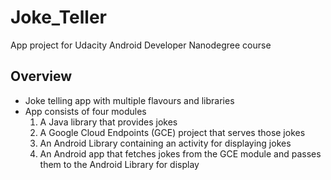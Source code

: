 # Joke_Teller

App project for Udacity Android Developer Nanodegree course <br>

## Overview
* Joke telling app with multiple flavours and libraries
* App consists of four modules 
   1. A Java library that provides jokes
   2. A Google Cloud Endpoints (GCE) project that serves those jokes
   3. An Android Library containing an activity for displaying jokes
   4. An Android app that fetches jokes from the GCE module and passes them to the Android Library for display


